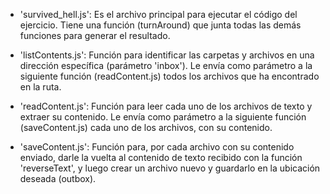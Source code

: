 - 'survived_hell.js': Es el archivo principal para ejecutar el código del ejercicio. Tiene una función (turnAround) que
junta todas las demás funciones para generar el resultado.

- 'listContents.js': Función para identificar las carpetas y archivos en una dirección específica (parámetro 'inbox').
Le envía como parámetro a la siguiente función (readContent.js) todos los archivos que ha encontrado en la ruta.

- 'readContent.js': Función para leer cada uno de los archivos de texto y extraer su contenido.
Le envía como parámetro a la siguiente función (saveContent.js) cada uno de los archivos, con su contenido.

- 'saveContent.js': Función para, por cada archivo con su contenido enviado, darle la vuelta al contenido de texto recibido con la función 'reverseText', y luego crear un archivo nuevo y guardarlo en la ubicación deseada (outbox). 



